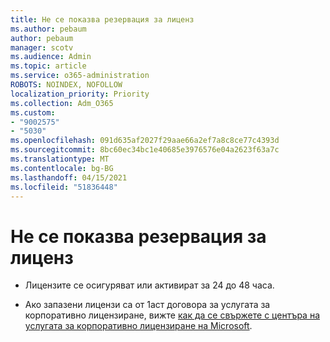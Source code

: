 ```yaml
---
title: Не се показва резервация за лиценз
ms.author: pebaum
author: pebaum
manager: scotv
ms.audience: Admin
ms.topic: article
ms.service: o365-administration
ROBOTS: NOINDEX, NOFOLLOW
localization_priority: Priority
ms.collection: Adm_O365
ms.custom:
- "9002575"
- "5030"
ms.openlocfilehash: 091d635af2027f29aae66a2ef7a8c8ce77c4393d
ms.sourcegitcommit: 8bc60ec34bc1e40685e3976576e04a2623f63a7c
ms.translationtype: MT
ms.contentlocale: bg-BG
ms.lasthandoff: 04/15/2021
ms.locfileid: "51836448"
---
```

# <a name="license-reservation-does-not-show"></a>Не се показва резервация за лиценз

- Лицензите се осигуряват или активират за 24 до 48 часа.

- Ако запазени лицензи са от 1аст договора за услугата за корпоративно лицензиране, вижте [как да се свържете с центъра на услугата за корпоративно лицензиране на Microsoft](https://support.microsoft.com/help/4471406/how-to-contact-the-microsoft-volume-licensing-service-center).
